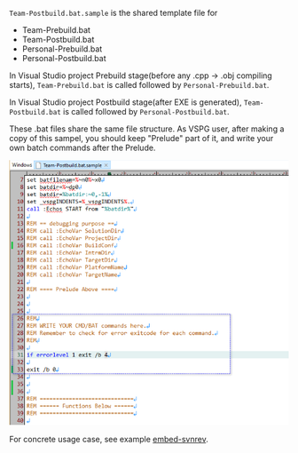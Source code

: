 `Team-Postbuild.bat.sample` is the shared template file for 
* Team-Prebuild.bat
* Team-Postbuild.bat
* Personal-Prebuild.bat
* Personal-Postbuild.bat

In Visual Studio project Prebuild stage(before any .cpp -> .obj compiling starts), `Team-Prebuild.bat` is called followed by `Personal-Prebuild.bat`.

In Visual Studio project Postbuild stage(after EXE is generated), `Team-Postbuild.bat` is called followed by `Personal-Postbuild.bat`.

These .bat files share the same file structure. As VSPG user, after making a copy of this sampel, you should keep "Prelude" part of it, and write your own batch commands after the Prelude. 

![Team-Personal-sample.png](doc/Team-Personal-sample.png)

For concrete usage case, see example [embed-svnrev](../../demo-vsprojs/embed-svnrev/).
